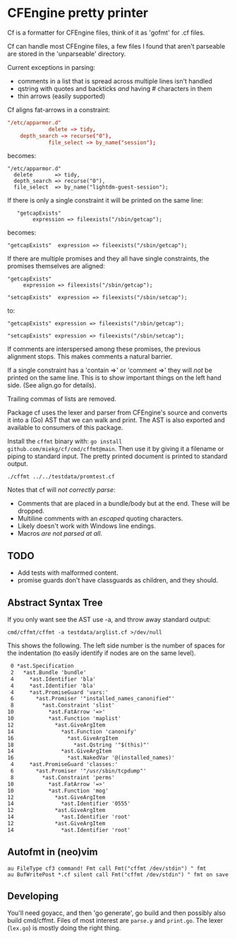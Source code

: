 # CFEngine pretty printer

Cf is a formatter for CFEngine files, think of it as 'gofmt' for .cf files.

Cf can handle most CFEngine files, a few files I found that aren't parseable are stored in the
'unparseable' directory.

Current exceptions in parsing:

- comments in a list that is spread across multiple lines isn't handled
- qstring with quotes and backticks _and_ having # characters in them
- thin arrows (easily supported)

Cf aligns fat-arrows in a constraint:


~~~ cf
"/etc/apparmor.d"
             delete => tidy,
 	depth_search => recurse("0"),
             file_select => by_name("session");
~~~

becomes:

~~~ cfengine
"/etc/apparmor.d"
  delete       => tidy,
  depth_search => recurse("0"),
  file_select  => by_name("lightdm-guest-session");
~~~

If there is only a single constraint it will be printed on the same line:

~~~ cfengine
   "getcapExists"
        expression => fileexists("/sbin/getcap");
~~~

becomes:

~~~ cfengine
"getcapExists"  expression => fileexists("/sbin/getcap");
~~~

If there are multiple promises and they all have single constraints, the promises themselves are
aligned:

~~~ cfengine
"getcapExists"
     expression => fileexists("/sbin/getcap");

"setcapExists"  expression => fileexists("/sbin/setcap");
~~~

to:

~~~ cfengine
"getcapExists" expression => fileexists("/sbin/getcap");

"setcapExists" expression => fileexists("/sbin/setcap");
~~~

If comments are interspersed among these promises, the previous alignment stops. This makes comments
a natural barrier.

If a single constraint has a 'contain =>' or 'comment =>' they will _not_ be printed on the same
line. This is to show important things on the left hand side. (See align.go for details).

Trailing commas of lists are removed.

Package cf uses the lexer and parser from CFEngine's source and converts it into a (Go) AST that we
can walk and print. The AST is also exported and available to consumers of this package.

Install the `cffmt` binary with: `go install github.com/miekg/cf/cmd/cffmt@main`. Then use it by
giving it a filename or piping to standard input. The pretty printed document is printed to standard
output.

    ./cffmt ../../testdata/promtest.cf

Notes that cf will _not correctly parse_:

- Comments that are placed in a bundle/body but at the end. These will be dropped.
- Multiline comments with an _escaped_ quoting characters.
- Likely doesn't work with Windows line endings.
- Macros _are not parsed at all_.

## TODO

- Add tests with malformed content.
- promise guards don't have classguards as children, and they should.

## Abstract Syntax Tree

If you only want see the AST use -a, and throw away standard output:

~~~
cmd/cffmt/cffmt -a testdata/arglist.cf >/dev/null
~~~

This shows the following. The left side number is the number of spaces for the indentation (to
easily identify if nodes are on the same level).

~~~ txt
 0 *ast.Specification
 2   *ast.Bundle 'bundle'
 4     *ast.Identifier 'bla'
 4     *ast.Identifier 'bla'
 4     *ast.PromiseGuard 'vars:'
 6       *ast.Promiser '"installed_names_canonified"'
 8         *ast.Constraint 'slist'
10           *ast.FatArrow '=>'
10           *ast.Function 'maplist'
12             *ast.GiveArgItem
14               *ast.Function 'canonify'
16                 *ast.GiveArgItem
18                   *ast.Qstring '"$(this)"'
14               *ast.GiveArgItem
16                 *ast.NakedVar '@(installed_names)'
 4     *ast.PromiseGuard 'classes:'
 6       *ast.Promiser '"/usr/sbin/tcpdump"'
 8         *ast.Constraint 'perms'
10           *ast.FatArrow '=>'
10           *ast.Function 'mog'
12             *ast.GiveArgItem
14               *ast.Identifier '0555'
12             *ast.GiveArgItem
14               *ast.Identifier 'root'
12             *ast.GiveArgItem
14               *ast.Identifier 'root'
~~~

## Autofmt in (neo)vim

~~~
au FileType cf3 command! Fmt call Fmt("cffmt /dev/stdin") " fmt
au BufWritePost *.cf silent call Fmt("cffmt /dev/stdin") " fmt on save
~~~

## Developing

You'll need goyacc, and then 'go generate', go build and then possibly also build cmd/cffmt. Files
of most interest are `parse.y` and `print.go`. The lexer (`lex.go`) is mostly doing the right thing.
